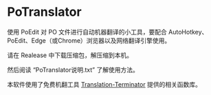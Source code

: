 # PoTranslator
使用 PoEdit 对 PO 文件进行自动机器翻译的小工具，要配合 AutoHotkey、PoEdit、Edge（或Chrome）浏览器以及网络翻译引擎使用。

请在 Realease 中下载压缩包，解压缩到本机。

然后阅读 “PoTranslator说明.txt” 了解使用方法。

本软件使用了免费机翻工具 [Translation-Terminator](https://github.com/telppa/Translation-Terminator) 提供的相关函数库。
